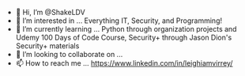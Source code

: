 - 👋 Hi, I’m @ShakeLDV
- 👀 I’m interested in ...
  Everything IT, Security, and Programming!
- 🌱 I’m currently learning ...
  Python through organization projects and Udemy 100 Days of Code Course,
  Security+ through Jason Dion's Security+ materials
- 💞️ I’m looking to collaborate on ...
- 📫 How to reach me ...
  https://www.linkedin.com/in/leighiamvirrey/

<!---
ShakeLDV/ShakeLDV is a ✨ special ✨ repository because its `README.md` (this file) appears on your GitHub profile.
You can click the Preview link to take a look at your changes.
--->
